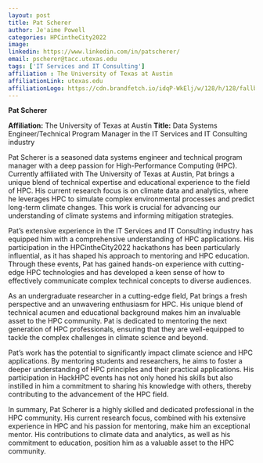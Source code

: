 ```yaml
---
layout: post
title: Pat Scherer
author: Je'aime Powell
categories: HPCintheCity2022
image: 
linkedin: https://www.linkedin.com/in/patscherer/
email: pscherer@tacc.utexas.edu
tags: ['IT Services and IT Consulting']
affiliation : The University of Texas at Austin 
affiliationLink: utexas.edu
affiliationLogo: https://cdn.brandfetch.io/idqP-WkElj/w/128/h/128/fallback/lettermark/icon.webp?c=1ax1736892845532bfumLaCV7mjMBS3usv                      
---
```


**Pat Scherer**
 
 **Affiliation:** The University of Texas at Austin
 **Title:** Data Systems Engineer/Technical Program Manager in the IT Services and IT Consulting industry
 
 Pat Scherer is a seasoned data systems engineer and technical program manager with a deep passion for High-Performance Computing (HPC). Currently affiliated with The University of Texas at Austin, Pat brings a unique blend of technical expertise and educational experience to the field of HPC. His current research focus is on climate data and analytics, where he leverages HPC to simulate complex environmental processes and predict long-term climate changes. This work is crucial for advancing our understanding of climate systems and informing mitigation strategies.
 
 Pat’s extensive experience in the IT Services and IT Consulting industry has equipped him with a comprehensive understanding of HPC applications. His participation in the HPCintheCity2022 hackathons has been particularly influential, as it has shaped his approach to mentoring and HPC education. Through these events, Pat has gained hands-on experience with cutting-edge HPC technologies and has developed a keen sense of how to effectively communicate complex technical concepts to diverse audiences.
 
 As an undergraduate researcher in a cutting-edge field, Pat brings a fresh perspective and an unwavering enthusiasm for HPC. His unique blend of technical acumen and educational background makes him an invaluable asset to the HPC community. Pat is dedicated to mentoring the next generation of HPC professionals, ensuring that they are well-equipped to tackle the complex challenges in climate science and beyond.
 
 Pat’s work has the potential to significantly impact climate science and HPC applications. By mentoring students and researchers, he aims to foster a deeper understanding of HPC principles and their practical applications. His participation in HackHPC events has not only honed his skills but also instilled in him a commitment to sharing his knowledge with others, thereby contributing to the advancement of the HPC field.
 
 In summary, Pat Scherer is a highly skilled and dedicated professional in the HPC community. His current research focus, combined with his extensive experience in HPC and his passion for mentoring, make him an exceptional mentor. His contributions to climate data and analytics, as well as his commitment to education, position him as a valuable asset to the HPC community.  
                    
